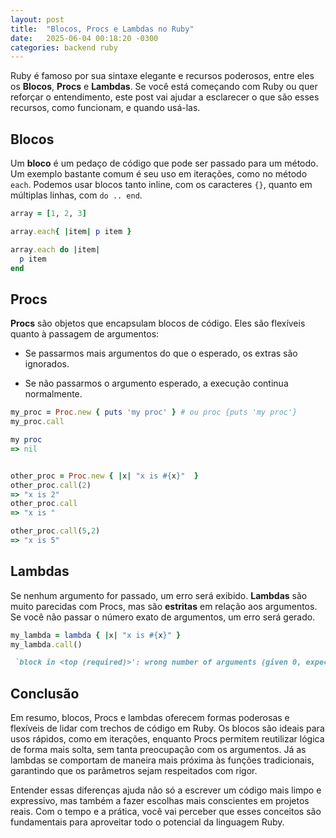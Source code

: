 ```yaml
---
layout: post
title:  "Blocos, Procs e Lambdas no Ruby"
date:   2025-06-04 00:18:20 -0300
categories: backend ruby
---
```



Ruby é famoso por sua sintaxe elegante e recursos poderosos, entre eles os **Blocos**, **Procs** e **Lambdas**. Se você está começando com Ruby ou quer reforçar o entendimento, este post vai ajudar a esclarecer o que são esses recursos, como funcionam, e quando usá-las.

## Blocos
Um **bloco** é um pedaço de código que pode ser passado para um método. Um exemplo bastante comum é seu uso em iterações, como no método `each`. Podemos usar blocos tanto inline, com os caracteres `{}`, quanto em múltiplas linhas, com `do .. end`.

```ruby
array = [1, 2, 3]

array.each{ |item| p item }

array.each do |item|
  p item
end
```

## Procs

**Procs** são objetos que encapsulam blocos de código. Eles são flexíveis quanto à passagem de argumentos:

- Se passarmos mais argumentos do que o esperado, os extras são ignorados.
    
- Se não passarmos o argumento esperado, a execução continua normalmente.


```ruby
my_proc = Proc.new { puts 'my proc' } # ou proc {puts 'my proc'}
my_proc.call

my proc
=> nil


other_proc = Proc.new { |x| "x is #{x}"  }
other_proc.call(2)
=> "x is 2"
other_proc.call
=> "x is "

other_proc.call(5,2)
=> "x is 5"

```


## Lambdas

Se nenhum argumento for passado, um erro será exibido.
**Lambdas** são muito parecidas com Procs, mas são **estritas** em relação aos argumentos. Se você não passar o número exato de argumentos, um erro será gerado. 


```ruby
my_lambda = lambda { |x| "x is #{x}" }
my_lambda.call()

 `block in <top (required)>': wrong number of arguments (given 0, expected 1) (ArgumentError)`
```
## Conclusão

Em resumo, blocos, Procs e lambdas oferecem formas poderosas e flexíveis de lidar com trechos de código em Ruby. Os blocos são ideais para usos rápidos, como em iterações, enquanto Procs permitem reutilizar lógica de forma mais solta, sem tanta preocupação com os argumentos. Já as lambdas se comportam de maneira mais próxima às funções tradicionais, garantindo que os parâmetros sejam respeitados com rigor.

Entender essas diferenças ajuda não só a escrever um código mais limpo e expressivo, mas também a fazer escolhas mais conscientes em projetos reais. Com o tempo e a prática, você vai perceber que esses conceitos são fundamentais para aproveitar todo o potencial da linguagem Ruby.

